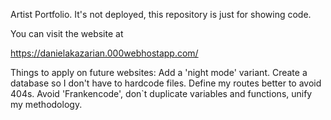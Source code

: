 Artist Portfolio. It's not deployed, this repository is just for showing code.

You can visit the website at 

https://danielakazarian.000webhostapp.com/




Things to apply on future websites:
  Add a 'night mode' variant.
  Create a database so I don't have to hardcode files.
  Define my routes better to avoid 404s.
  Avoid 'Frankencode', don`t duplicate variables and functions, unify my methodology.
  
